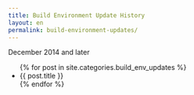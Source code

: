 ```yaml
---
title: Build Environment Update History
layout: en
permalink: build-environment-updates/
---
```

December 2014 and later

<ul>
{% for post in site.categories.build_env_updates %}
	<li>{{ post.title }}</li>
{% endfor %}
</ul>